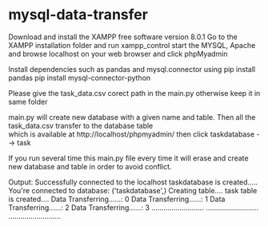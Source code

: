 # mysql-data-transfer

Download and install the XAMPP free software version 8.0.1
Go to the XAMPP installation folder and run xampp_control
start the MYSQL, Apache and browse localhost on your web browser and click phpMyadmin

Install dependencies such as pandas and mysql.connector using
pip install pandas
pip install mysql-connector-python

Please give the task_data.csv corect path in the main.py
otherwise keep it in same folder

main.py will create new database with a given name 
and table. Then all the task_data.csv transfer to the database table  
which is available at  http://localhost/phpmyadmin/
then click taskdatabase --> task

If you run several time this main.py file every time it
will erase and create new database and table in order to avoid
conflict.

Output:
Successfully connected to the localhost
taskdatabase is created.....
You're connected to database:  ('taskdatabase',)
Creating table....
task table is created....
Data Transferring......: 0
Data Transferring......: 1
Data Transferring......: 2
Data Transferring......: 3
..........................
..........................
..........................



